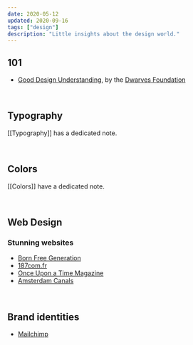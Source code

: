 ```yaml
---
date: 2020-05-12
updated: 2020-09-16
tags: ["design"]
description: "Little insights about the design world."
---
```

## 101

- [Good Design Understanding](https://dwarves.foundation/n/good-design-understanding/ "Good Design Understanding on Dwarves' Foundation website"), by the [Dwarves Foundation](https://dwarves.foundation "The Dwarves Foundation website")

<br>

## Typography

[[Typography]] has a dedicated note.

<br>

## Colors

[[Colors]] have a dedicated note.

<br>

## Web Design

### Stunning websites

- [Born Free Generation](https://www.bornfreegeneration.com)
- [187com.fr](https://187com.fr)
- [Once Upon a Time Magazine](https://www.onceuponatimemag.com)
- [Amsterdam Canals](https://canals-amsterdam.nl)

<br>

## Brand identities

- [Mailchimp](https://mailchimp.com/design "Mailchimp design page")

